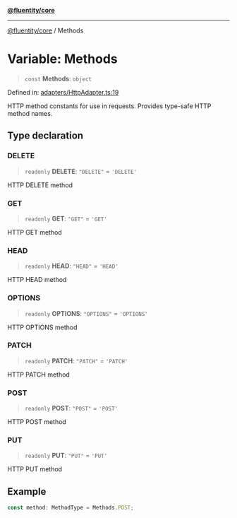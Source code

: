 [**@fluentity/core**](../README.md)

***

[@fluentity/core](../globals.md) / Methods

# Variable: Methods

> `const` **Methods**: `object`

Defined in: [adapters/HttpAdapter.ts:19](https://github.com/cedricpierre/fluentity-core/blob/b9e907b503f5d8cbc83b38cdb5626da057589278/src/adapters/HttpAdapter.ts#L19)

HTTP method constants for use in requests.
Provides type-safe HTTP method names.

## Type declaration

### DELETE

> `readonly` **DELETE**: `"DELETE"` = `'DELETE'`

HTTP DELETE method

### GET

> `readonly` **GET**: `"GET"` = `'GET'`

HTTP GET method

### HEAD

> `readonly` **HEAD**: `"HEAD"` = `'HEAD'`

HTTP HEAD method

### OPTIONS

> `readonly` **OPTIONS**: `"OPTIONS"` = `'OPTIONS'`

HTTP OPTIONS method

### PATCH

> `readonly` **PATCH**: `"PATCH"` = `'PATCH'`

HTTP PATCH method

### POST

> `readonly` **POST**: `"POST"` = `'POST'`

HTTP POST method

### PUT

> `readonly` **PUT**: `"PUT"` = `'PUT'`

HTTP PUT method

## Example

```typescript
const method: MethodType = Methods.POST;
```
